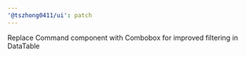 ```yaml
---
'@tszhong0411/ui': patch
---
```


Replace Command component with Combobox for improved filtering in DataTable
